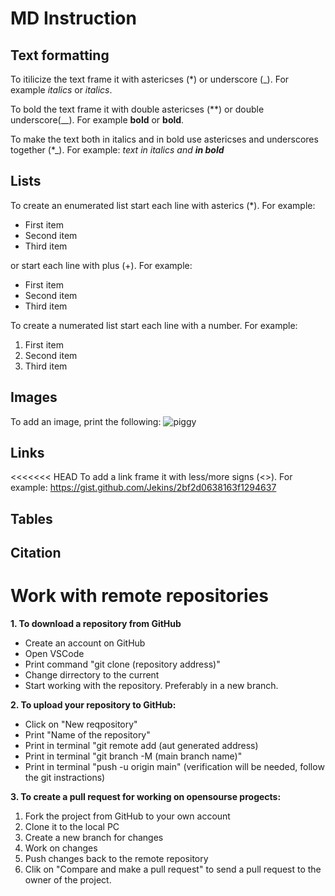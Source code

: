 # MD Instruction
## Text formatting
To itilicize the text frame it with astericses (*) or underscore (_). For example *italics* or _italics_.

To bold the text frame it with double astericses (**) or double underscore(__). For example **bold** or __bold__.

To make the text both in italics and in bold use astericses and underscores together (*_). For example:
*text in italics and __in bold__*

## Lists
To create an enumerated list start each line with asterics (*). For example:
* First item
* Second item
* Third item

or start each line with plus (+). For example:
+ First item
+ Second item
+ Third item

To create a numerated list start each line with a number. For example:
1. First item
2. Second item
3. Third item

## Images
To add an image, print the following:
![piggy](guinea_pig.jpeg)

## Links
<<<<<<< HEAD
To add a link frame it with less/more signs (<>). For example:
<https://gist.github.com/Jekins/2bf2d0638163f1294637>

## Tables
## Citation

# Work with remote repositories

**1. To download a repository from GitHub**
+ Create an account on GitHub
+ Open VSCode
+ Print command "git clone (repository address)"
+ Change dirrectory to the current
+ Start working with the repository. Preferably in a new branch.

**2. To upload your repository to GitHub:**
+ Click on "New reqpository"
+ Print "Name of the repository"
+ Print in terminal "git remote add (aut generated address)
+ Print in terminal "git branch -M (main branch name)"
+ Print in terminal "push -u origin main" (verification will be needed, follow the git instractions)

**3. To create a pull request for working on opensourse progects:**
1. Fork the project from GitHub to your own account
2. Clone it to the local PC
3. Create a new branch for changes
4. Work on changes
5. Push changes back to the remote repository
6. Clik on "Compare and make a pull request" to send a pull request to the owner of the project.